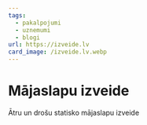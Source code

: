 ```yaml
---
tags:
  - pakalpojumi
  - uznemumi
  - blogi
url: https://izveide.lv
card_image: /izveide.lv.webp
---
```


# Mājaslapu izveide

Ātru un drošu statisko mājaslapu izveide
